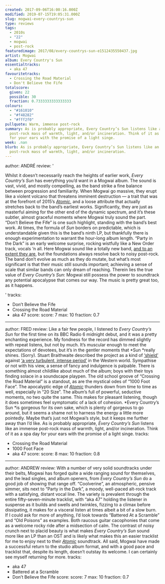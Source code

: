 ```yaml
---
created: 2017-09-06T16:00:16.000Z
modified: 2019-07-15T19:05:31.000Z
slug: mogwai-every-countrys-sun
type: reviews
tags:
  - 2010s
  - "22"
  - mogwai
  - post-rock
featuredimage: 2017/08/every-countrys-sun-e1512435550437.jpg
artist: Mogwai
album: Every Country's Sun
essentialtracks:
  - aka 47
favouritetracks:
  - Crossing the Road Material
  - Don't Believe the Fife
totalscore:
  given: 22
  possible: 30
  fraction: 0.7333333333333333
colours:
  - "#161010"
  - "#f48282"
  - "#fff2f0"
pullquote: Warm, immense post-rock
summary: As is probably appropriate, Every Country’s Sun listens like an immense
  post-rock mass of warmth, light, and/or incineration. Think of it as a spa day
  for your ears with the promise of a light singe.
week: .nan
blurb: As is probably appropriate, Every Country’s Sun listens like an immense
  post-rock mass of warmth, light, and/or incineration.
---
```

author: ANDRÉ
review: '<div class="_d97"><p>Whilst it doesn’t necessarily reach the heights of
  earlier work, <em>Every Country’s Sun</em> has everything you’d want in a
  Mogwai album. The sound is vast, vivid, and mostly compelling, as the band
  strike a fine balance between progression and familiarity. When Mogwai go
  massive, they erupt like a violent volcano that threatens imminent destruction
  — a trait that was at the forefront of 2015’s <a
  href="reviews/atomic/" target="_blank"
  rel="noopener"><em>Atomic</em></a>, and a loose attribute that actually
  stretches back to the band’s earliest works. Significantly, they are just as
  masterful aiming for the other end of the dynamic spectrum, and it’s these
  subtler, almost graceful moments where Mogwai truly sound the part. “Don’t
  Believe the Fife” is one such highlight, standing with the band’s best work.
  At times, the formula of <em>Sun</em> borders on predictable, which is
  understandable given this is the band’s ninth LP, but thankfully there is
  enough experimentation to warrant the hour-long album length. “Party in the
  Dark” is an early welcome surprise, rocking wistfully like a New Order track,
  vocals ‘n all. Here Mogwai sound like a totally new band, <a
  href="https://l.facebook.com/l.php?u=https%3A%2F%2Fpitchfork.com%2Fnews%2F62114-mogwai-guitarist-john-cummings-leaves-the-band-to-pursue-his-own-musical-projects%2F&amp;h=ATOBr2SW-EKCWBIdp_daP9LZ4EAZ-V4YJwRDb2PDxEESbZ05EzqZ19UP_VNwZayPAuqXIbkaT8bzr2sdR04T7z_TcrhHZznpnR52F0AzsDAZEls3tOW9oTN9eoyQ77YYP25M2-a7cX_Cow"
  target="_blank" rel="noopener">and to an extent they are</a>, but the
  foundations always resolve back to noisy post-rock. The band don’t evolve as
  much as they do mutate, but what’s most significant is that their music still
  sounds important; achieving a sense of scale that similar bands can only dream
  of reaching. Therein lies the true value of <em>Every Country’s Sun</em>:
  Mogwai still possess the power to soundtrack any potential apocalypse that
  comes our way. The music is pretty great too, as it happens.</p></div>'
tracks:
  - Don’t Believe the Fife
  - ­­Crossing the Road Material
  - ­­aka 47
score:
  score: 7
  max: 10
  fraction: 0.7
---
author: FRED
review: Like a fair few people, I listened to *Every Country’s Sun* for the
  first time on its BBC Radio 6 midnight debut, and it was a pretty enchanting
  experience. My fondness for the record has dimmed slightly with repeat
  listens, but not by much. It’s muscular enough to meet the expectations of
  devotees, but it’s in the gentler moments that *Sun *really shines. (Sorry).
  Stuart Braithwaite described the project as a kind of
  [‘shield’](<https://consequenceofsound.net/2017/05/mogwai-announce-new-album-every-countrys-sun-share-coolverine-listen/>)
  against [‘a very turbulent, intense
  period’](<https://consequenceofsound.net/2017/05/mogwai-announce-new-album-every-countrys-sun-share-coolverine-listen/>)
  in the Western world. Sympathise or not with his view, a sense of fancy and
  indulgence is palpable. There is something almost childlike about much of the
  album; boys with their toys finding solace in a soundscape playpen. The old
  school groove of “Crossing the Road Material” is a standout, as are the
  mystical odes of “1000 Foot Face”. The apocalyptic edge of
  [*Atomic*](<reviews/atomic/>) thunders down from time to
  time as well, especially in “20 Size”. The album’s full of powerful, seductive
  moments, no two quite the same. This makes for pleasant listening, though it
  does sometimes feel symptomatic of a lack of cohesion. *Every Country’s Sun
  *is gorgeous for its own sake, which is plenty of gorgeous to go around, but
  it seems a shame not to harness the energy a little more pointedly. Maybe
  that’s just not Mogwai’s style, but it keeps me further away than I’d like. As
  is probably appropriate, *Every Country’s Sun* listens like an immense
  post-rock mass of warmth, light, and/or incineration. Think of it as a spa day
  for your ears with the promise of a light singe.
tracks:
  - Crossing the Road Material
  - ­­1000 Foot Face
  - ­­aka 47
score:
  score: 8
  max: 10
  fraction: 0.8
---
author: ANDREW
review: With a number of very solid soundtracks under their belts, Mogwai has
  forged quite a wide ranging sound for themselves, and the lead singles, and
  album openers, from *Every Country’s Sun* do a good job of showing that range
  off. “Coolverine”, an atmospheric, pensive simmer, sits next to “Party in the
  Dark”, a moody, well-paced alt-rock track with a satisfying, distant vocal
  line. The variety is prevalent through the entire fifty-seven-minute
  tracklist, with “aka 47” holding the listener in suspense as it builds and
  swells and twinkles, fizzing to a climax before dissipating, it makes for a
  visceral listen at times albeit a bit of a slow burn. If I could ask for more
  of anything, I’d look towards “Battered At a Scramble” and “Old Poisons” as
  examples. Both raucous guitar cacophonies that come as a welcome rocky ride
  after a midsection of calm. The contrast of noisy crunch next to placid beauty
  is what makes *Every Country’s Sun* sound more like an LP than an OST and is
  likely what makes this an easier tracklist for me to enjoy next to their
  [*Atomic*](<reviews/atomic/>) soundtrack. All said,
  Mogwai have made a successful return to the studio album format, and with a
  good pace and tracklist that, despite its length, doesn’t outstay its welcome.
  I can certainly see myself returning for more.
tracks:
  - aka 47
  - ­­Battered at a Scramble
  - ­­Don’t Believe the Fife
score:
  score: 7
  max: 10
  fraction: 0.7
